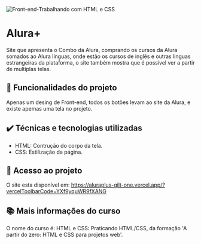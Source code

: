 
![Front-end-Trabalhando com HTML e CSS](https://github.com/maricandido/aluraplus/assets/112425134/2bfce2fc-e939-4392-ab77-e5e810c0062b)
  
# Alura+

Site que apresenta o Combo da Alura, comprando os cursos da Alura somados ao Alura línguas, onde estão os cursos de inglês e outras linguas estrangeiras da plataforma, o site também mostra que é possível ver a partir de multíplas telas. 

## 🔨 Funcionalidades do projeto

Apenas um desing de Front-end, todos os botões levam ao site da Alura, e existe apemas uma tela no projeto.

## ✔️ Técnicas e tecnologias utilizadas

- HTML: Contrução do corpo da tela.
- CSS: Estilização da página.

## 📁 Acesso ao projeto

O site esta disponível em:
https://aluraplus-gilt-one.vercel.app/?vercelToolbarCode=YXf9yquWR9fXANG

## 📚 Mais informações do curso

O nome do curso é: HTML e CSS: Praticando HTML/CSS, da formação 'A partir do zero: HTML e CSS para projetos web'.

